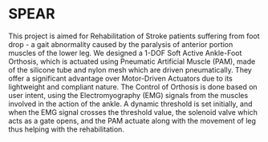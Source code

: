 # SPEAR
This project is aimed for Rehabilitation of Stroke patients suffering from foot drop - a gait abnormality caused by the paralysis of anterior portion muscles of the lower leg.
We designed a 1-DOF Soft Active Ankle-Foot Orthosis, which is actuated using Pneumatic Artificial Muscle (PAM), made of the silicone tube and nylon mesh which are driven pneumatically. They offer a significant advantage over Motor-Driven Actuators due to its lightweight and compliant nature.
The Control of Orthosis is done based on user intent, using the Electromyography (EMG) signals from the muscles involved in the action of the ankle. A dynamic threshold is set initially, and when the EMG signal crosses the threshold value, the solenoid valve which acts as a gate opens, and the PAM actuate along with the movement of leg thus helping with the rehabilitation.
